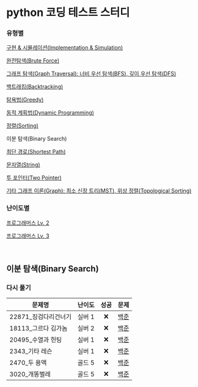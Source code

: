 # python 코딩 테스트 스터디
### 유형별
[구현 & 시뮬레이션(Implementation & Simulation)](/implementation_and_simulation/README.md)

[완전탐색(Brute Force)](/brute_force/README.md)

[그래프 탐색(Graph Traversal): 너비 우선 탐색(BFS), 깊이 우선 탐색(DFS)](/graph_traversal/README.md)

[백트래킹(Backtracking)](/backtracking/README.md)

[탐욕법(Greedy)](/greedy/README.md)

[동적 계획법(Dynamic Programming)](/dynamic_programming/README.md)

[정렬(Sorting)](/sorting/README.md)

이분 탐색(Binary Search)

[최단 경로(Shortest Path)](/shortest_path/README.md)

[문자열(String)](/string/README.md)

[투 포인터(Two Pointer)](/two_pointer/README.md)

[기타 그래프 이론(Graph): 최소 신장 트리(MST), 위상 정렬(Topological Sorting)](/graph/README.md)


### 난이도별
[프로그래머스 Lv. 2](/Programmers/Programmers_Lv2/README.md)

[프로그래머스 Lv. 3](/Programmers/Programmers_Lv3/README.md)

<br>

## 이분 탐색(Binary Search)
### 다시 풀기
|문제명|난이도|성공|문제|
|-----|:----:|:----:|:----:|
|22871_징검다리건너기|실버 1|❌|[백준](https://www.acmicpc.net/problem/22871)|
|18113_그르다 김가놈|실버 2|❌|[백준](https://www.acmicpc.net/problem/18113)|
|20495_수열과 헌팅|실버 1|❌|[백준](https://www.acmicpc.net/problem/20495)|
|2343_기타 레슨|실버 1|❌|[백준](https://www.acmicpc.net/problem/2343)|
|2470_두 용액|골드 5|❌|[백준](https://www.acmicpc.net/problem/2470)|
|3020_개똥벌레|골드 5|❌|[백준](https://www.acmicpc.net/problem/3020)|
